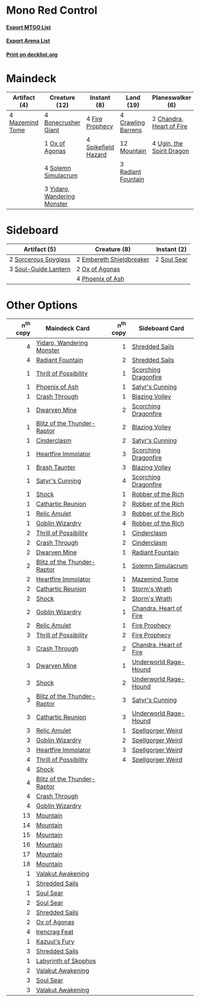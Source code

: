 # Mono Red Control

#### [Export MTGO List](../collection/Mono%20Red%20Control/Mono%20Red%20Control.txt)
#### [Export Arena List](../collection/Mono%20Red%20Control/Mono%20Red%20Control_arena.txt)
#### [Print on decklist.org](http://decklist.org/?deckmain=4%09Bonecrusher%20Giant%0A2%09Chandra,%20Heart%20of%20Fire%0A4%09Crawling%20Barrens%0A4%09Fire%20Prophecy%0A3%09Irencrag%20Feat%0A4%09Mazemind%20Tome%0A12%09Mountain%0A1%09Ox%20of%20Agonas%0A3%09Radiant%20Fountain%0A4%09Shatterskull%20Smashing%0A4%09Solemn%20Simulacrum%0A4%09Spikefield%20Hazard%0A4%09Storm's%20Wrath%0A4%09Ugin,%20the%20Spirit%20Dragon%0A3%09Yidaro,%20Wandering%20Monster&deckside=2%09Embereth%20Shieldbreaker%0A2%09Ox%20of%20Agonas%0A4%09Phoenix%20of%20Ash%0A2%09Sorcerous%20Spyglass%0A2%09Soul%20Sear%0A3%09Soul-Guide%20Lantern)
# Maindeck

|                                       Artifact (4)                                       |                                            Creature (12)                                             |                                         Instant (8)                                          |                                          Land (19)                                          |                                          Planeswalker (6)                                          |                                           Sorcery (11)                                           |
|------------------------------------------------------------------------------------------|------------------------------------------------------------------------------------------------------|----------------------------------------------------------------------------------------------|---------------------------------------------------------------------------------------------|----------------------------------------------------------------------------------------------------|--------------------------------------------------------------------------------------------------|
|4 [Mazemind Tome](http://gatherer.wizards.com/Pages/Card/Details.aspx?multiverseid=485555)|4 [Bonecrusher Giant](http://gatherer.wizards.com/Pages/Card/Details.aspx?multiverseid=473077)        |4 [Fire Prophecy](http://gatherer.wizards.com/Pages/Card/Details.aspx?multiverseid=479636)    |4 [Crawling Barrens](http://gatherer.wizards.com/Pages/Card/Details.aspx?multiverseid=491917)|2 [Chandra, Heart of Fire](http://gatherer.wizards.com/Pages/Card/Details.aspx?multiverseid=485458) |3 [Irencrag Feat](http://gatherer.wizards.com/Pages/Card/Details.aspx?multiverseid=473089)        |
|                                                                                          |1 [Ox of Agonas](http://gatherer.wizards.com/Pages/Card/Details.aspx?multiverseid=476398)             |4 [Spikefield Hazard](http://gatherer.wizards.com/Pages/Card/Details.aspx?multiverseid=491809)|12 [Mountain](http://gatherer.wizards.com/Pages/Card/Details.aspx?multiverseid=439859)       |4 [Ugin, the Spirit Dragon](http://gatherer.wizards.com/Pages/Card/Details.aspx?multiverseid=391948)|4 [Shatterskull Smashing](http://gatherer.wizards.com/Pages/Card/Details.aspx?multiverseid=491802)|
|                                                                                          |4 [Solemn Simulacrum](http://gatherer.wizards.com/Pages/Card/Details.aspx?multiverseid=389682)        |                                                                                              |3 [Radiant Fountain](http://gatherer.wizards.com/Pages/Card/Details.aspx?multiverseid=438810)|                                                                                                    |4 [Storm's Wrath](http://gatherer.wizards.com/Pages/Card/Details.aspx?multiverseid=476408)        |
|                                                                                          |3 [Yidaro, Wandering Monster](http://gatherer.wizards.com/Pages/Card/Details.aspx?multiverseid=479661)|                                                                                              |                                                                                             |                                                                                                    |                                                                                                  |


# Sideboard

|                                         Artifact (5)                                          |                                           Creature (8)                                            |                                     Instant (2)                                      |
|-----------------------------------------------------------------------------------------------|---------------------------------------------------------------------------------------------------|--------------------------------------------------------------------------------------|
|2 [Sorcerous Spyglass](http://gatherer.wizards.com/Pages/Card/Details.aspx?multiverseid=435407)|2 [Embereth Shieldbreaker](http://gatherer.wizards.com/Pages/Card/Details.aspx?multiverseid=473084)|2 [Soul Sear](http://gatherer.wizards.com/Pages/Card/Details.aspx?multiverseid=485483)|
|3 [Soul-Guide Lantern](http://gatherer.wizards.com/Pages/Card/Details.aspx?multiverseid=476488)|2 [Ox of Agonas](http://gatherer.wizards.com/Pages/Card/Details.aspx?multiverseid=476398)          |                                                                                      |
|                                                                                               |4 [Phoenix of Ash](http://gatherer.wizards.com/Pages/Card/Details.aspx?multiverseid=476399)        |                                                                                      |


# Other Options

|*n*<sup>th</sup> copy|                                            Maindeck Card                                             |*n*<sup>th</sup> copy|                                         Sideboard Card                                          |
|--------------------:|------------------------------------------------------------------------------------------------------|--------------------:|-------------------------------------------------------------------------------------------------|
|                    4|[Yidaro, Wandering Monster](http://gatherer.wizards.com/Pages/Card/Details.aspx?multiverseid=479661)  |                    1|[Shredded Sails](http://gatherer.wizards.com/Pages/Card/Details.aspx?multiverseid=479656)        |
|                    4|[Radiant Fountain](http://gatherer.wizards.com/Pages/Card/Details.aspx?multiverseid=438810)           |                    2|[Shredded Sails](http://gatherer.wizards.com/Pages/Card/Details.aspx?multiverseid=479656)        |
|                    1|[Thrill of Possibility](http://gatherer.wizards.com/Pages/Card/Details.aspx?multiverseid=473108)      |                    1|[Scorching Dragonfire](http://gatherer.wizards.com/Pages/Card/Details.aspx?multiverseid=473101)  |
|                    1|[Phoenix of Ash](http://gatherer.wizards.com/Pages/Card/Details.aspx?multiverseid=476399)             |                    1|[Satyr's Cunning](http://gatherer.wizards.com/Pages/Card/Details.aspx?multiverseid=476403)       |
|                    1|[Crash Through](http://gatherer.wizards.com/Pages/Card/Details.aspx?multiverseid=430777)              |                    1|[Blazing Volley](http://gatherer.wizards.com/Pages/Card/Details.aspx?multiverseid=426821)        |
|                    1|[Dwarven Mine](http://gatherer.wizards.com/Pages/Card/Details.aspx?multiverseid=473205)               |                    2|[Scorching Dragonfire](http://gatherer.wizards.com/Pages/Card/Details.aspx?multiverseid=473101)  |
|                    1|[Blitz of the Thunder-Raptor](http://gatherer.wizards.com/Pages/Card/Details.aspx?multiverseid=479629)|                    2|[Blazing Volley](http://gatherer.wizards.com/Pages/Card/Details.aspx?multiverseid=426821)        |
|                    1|[Cinderclasm](http://gatherer.wizards.com/Pages/Card/Details.aspx?multiverseid=491776)                |                    2|[Satyr's Cunning](http://gatherer.wizards.com/Pages/Card/Details.aspx?multiverseid=476403)       |
|                    1|[Heartfire Immolator](http://gatherer.wizards.com/Pages/Card/Details.aspx?multiverseid=485473)        |                    3|[Scorching Dragonfire](http://gatherer.wizards.com/Pages/Card/Details.aspx?multiverseid=473101)  |
|                    1|[Brash Taunter](http://gatherer.wizards.com/Pages/Card/Details.aspx?multiverseid=485456)              |                    3|[Blazing Volley](http://gatherer.wizards.com/Pages/Card/Details.aspx?multiverseid=426821)        |
|                    1|[Satyr's Cunning](http://gatherer.wizards.com/Pages/Card/Details.aspx?multiverseid=476403)            |                    4|[Scorching Dragonfire](http://gatherer.wizards.com/Pages/Card/Details.aspx?multiverseid=473101)  |
|                    1|[Shock](http://gatherer.wizards.com/Pages/Card/Details.aspx?multiverseid=129732)                      |                    1|[Robber of the Rich](http://gatherer.wizards.com/Pages/Card/Details.aspx?multiverseid=473100)    |
|                    1|[Cathartic Reunion](http://gatherer.wizards.com/Pages/Card/Details.aspx?multiverseid=417682)          |                    2|[Robber of the Rich](http://gatherer.wizards.com/Pages/Card/Details.aspx?multiverseid=473100)    |
|                    1|[Relic Amulet](http://gatherer.wizards.com/Pages/Card/Details.aspx?multiverseid=491898)               |                    3|[Robber of the Rich](http://gatherer.wizards.com/Pages/Card/Details.aspx?multiverseid=473100)    |
|                    1|[Goblin Wizardry](http://gatherer.wizards.com/Pages/Card/Details.aspx?multiverseid=485471)            |                    4|[Robber of the Rich](http://gatherer.wizards.com/Pages/Card/Details.aspx?multiverseid=473100)    |
|                    2|[Thrill of Possibility](http://gatherer.wizards.com/Pages/Card/Details.aspx?multiverseid=473108)      |                    1|[Cinderclasm](http://gatherer.wizards.com/Pages/Card/Details.aspx?multiverseid=491776)           |
|                    2|[Crash Through](http://gatherer.wizards.com/Pages/Card/Details.aspx?multiverseid=430777)              |                    2|[Cinderclasm](http://gatherer.wizards.com/Pages/Card/Details.aspx?multiverseid=491776)           |
|                    2|[Dwarven Mine](http://gatherer.wizards.com/Pages/Card/Details.aspx?multiverseid=473205)               |                    1|[Radiant Fountain](http://gatherer.wizards.com/Pages/Card/Details.aspx?multiverseid=438810)      |
|                    2|[Blitz of the Thunder-Raptor](http://gatherer.wizards.com/Pages/Card/Details.aspx?multiverseid=479629)|                    1|[Solemn Simulacrum](http://gatherer.wizards.com/Pages/Card/Details.aspx?multiverseid=389682)     |
|                    2|[Heartfire Immolator](http://gatherer.wizards.com/Pages/Card/Details.aspx?multiverseid=485473)        |                    1|[Mazemind Tome](http://gatherer.wizards.com/Pages/Card/Details.aspx?multiverseid=485555)         |
|                    2|[Cathartic Reunion](http://gatherer.wizards.com/Pages/Card/Details.aspx?multiverseid=417682)          |                    1|[Storm's Wrath](http://gatherer.wizards.com/Pages/Card/Details.aspx?multiverseid=476408)         |
|                    2|[Shock](http://gatherer.wizards.com/Pages/Card/Details.aspx?multiverseid=129732)                      |                    2|[Storm's Wrath](http://gatherer.wizards.com/Pages/Card/Details.aspx?multiverseid=476408)         |
|                    2|[Goblin Wizardry](http://gatherer.wizards.com/Pages/Card/Details.aspx?multiverseid=485471)            |                    1|[Chandra, Heart of Fire](http://gatherer.wizards.com/Pages/Card/Details.aspx?multiverseid=485458)|
|                    2|[Relic Amulet](http://gatherer.wizards.com/Pages/Card/Details.aspx?multiverseid=491898)               |                    1|[Fire Prophecy](http://gatherer.wizards.com/Pages/Card/Details.aspx?multiverseid=479636)         |
|                    3|[Thrill of Possibility](http://gatherer.wizards.com/Pages/Card/Details.aspx?multiverseid=473108)      |                    2|[Fire Prophecy](http://gatherer.wizards.com/Pages/Card/Details.aspx?multiverseid=479636)         |
|                    3|[Crash Through](http://gatherer.wizards.com/Pages/Card/Details.aspx?multiverseid=430777)              |                    2|[Chandra, Heart of Fire](http://gatherer.wizards.com/Pages/Card/Details.aspx?multiverseid=485458)|
|                    3|[Dwarven Mine](http://gatherer.wizards.com/Pages/Card/Details.aspx?multiverseid=473205)               |                    1|[Underworld Rage-Hound](http://gatherer.wizards.com/Pages/Card/Details.aspx?multiverseid=476414) |
|                    3|[Shock](http://gatherer.wizards.com/Pages/Card/Details.aspx?multiverseid=129732)                      |                    2|[Underworld Rage-Hound](http://gatherer.wizards.com/Pages/Card/Details.aspx?multiverseid=476414) |
|                    3|[Blitz of the Thunder-Raptor](http://gatherer.wizards.com/Pages/Card/Details.aspx?multiverseid=479629)|                    3|[Satyr's Cunning](http://gatherer.wizards.com/Pages/Card/Details.aspx?multiverseid=476403)       |
|                    3|[Cathartic Reunion](http://gatherer.wizards.com/Pages/Card/Details.aspx?multiverseid=417682)          |                    3|[Underworld Rage-Hound](http://gatherer.wizards.com/Pages/Card/Details.aspx?multiverseid=476414) |
|                    3|[Relic Amulet](http://gatherer.wizards.com/Pages/Card/Details.aspx?multiverseid=491898)               |                    1|[Spellgorger Weird](http://gatherer.wizards.com/Pages/Card/Details.aspx?multiverseid=461072)     |
|                    3|[Goblin Wizardry](http://gatherer.wizards.com/Pages/Card/Details.aspx?multiverseid=485471)            |                    2|[Spellgorger Weird](http://gatherer.wizards.com/Pages/Card/Details.aspx?multiverseid=461072)     |
|                    3|[Heartfire Immolator](http://gatherer.wizards.com/Pages/Card/Details.aspx?multiverseid=485473)        |                    3|[Spellgorger Weird](http://gatherer.wizards.com/Pages/Card/Details.aspx?multiverseid=461072)     |
|                    4|[Thrill of Possibility](http://gatherer.wizards.com/Pages/Card/Details.aspx?multiverseid=473108)      |                    4|[Spellgorger Weird](http://gatherer.wizards.com/Pages/Card/Details.aspx?multiverseid=461072)     |
|                    4|[Shock](http://gatherer.wizards.com/Pages/Card/Details.aspx?multiverseid=129732)                      |                     |                                                                                                 |
|                    4|[Blitz of the Thunder-Raptor](http://gatherer.wizards.com/Pages/Card/Details.aspx?multiverseid=479629)|                     |                                                                                                 |
|                    4|[Crash Through](http://gatherer.wizards.com/Pages/Card/Details.aspx?multiverseid=430777)              |                     |                                                                                                 |
|                    4|[Goblin Wizardry](http://gatherer.wizards.com/Pages/Card/Details.aspx?multiverseid=485471)            |                     |                                                                                                 |
|                   13|[Mountain](http://gatherer.wizards.com/Pages/Card/Details.aspx?multiverseid=439859)                   |                     |                                                                                                 |
|                   14|[Mountain](http://gatherer.wizards.com/Pages/Card/Details.aspx?multiverseid=439859)                   |                     |                                                                                                 |
|                   15|[Mountain](http://gatherer.wizards.com/Pages/Card/Details.aspx?multiverseid=439859)                   |                     |                                                                                                 |
|                   16|[Mountain](http://gatherer.wizards.com/Pages/Card/Details.aspx?multiverseid=439859)                   |                     |                                                                                                 |
|                   17|[Mountain](http://gatherer.wizards.com/Pages/Card/Details.aspx?multiverseid=439859)                   |                     |                                                                                                 |
|                   18|[Mountain](http://gatherer.wizards.com/Pages/Card/Details.aspx?multiverseid=439859)                   |                     |                                                                                                 |
|                    1|[Valakut Awakening](http://gatherer.wizards.com/Pages/Card/Details.aspx?multiverseid=491818)          |                     |                                                                                                 |
|                    1|[Shredded Sails](http://gatherer.wizards.com/Pages/Card/Details.aspx?multiverseid=479656)             |                     |                                                                                                 |
|                    1|[Soul Sear](http://gatherer.wizards.com/Pages/Card/Details.aspx?multiverseid=485483)                  |                     |                                                                                                 |
|                    2|[Soul Sear](http://gatherer.wizards.com/Pages/Card/Details.aspx?multiverseid=485483)                  |                     |                                                                                                 |
|                    2|[Shredded Sails](http://gatherer.wizards.com/Pages/Card/Details.aspx?multiverseid=479656)             |                     |                                                                                                 |
|                    2|[Ox of Agonas](http://gatherer.wizards.com/Pages/Card/Details.aspx?multiverseid=476398)               |                     |                                                                                                 |
|                    4|[Irencrag Feat](http://gatherer.wizards.com/Pages/Card/Details.aspx?multiverseid=473089)              |                     |                                                                                                 |
|                    1|[Kazuul's Fury](http://gatherer.wizards.com/Pages/Card/Details.aspx?multiverseid=491786)              |                     |                                                                                                 |
|                    3|[Shredded Sails](http://gatherer.wizards.com/Pages/Card/Details.aspx?multiverseid=479656)             |                     |                                                                                                 |
|                    1|[Labyrinth of Skophos](http://gatherer.wizards.com/Pages/Card/Details.aspx?multiverseid=476494)       |                     |                                                                                                 |
|                    2|[Valakut Awakening](http://gatherer.wizards.com/Pages/Card/Details.aspx?multiverseid=491818)          |                     |                                                                                                 |
|                    3|[Soul Sear](http://gatherer.wizards.com/Pages/Card/Details.aspx?multiverseid=485483)                  |                     |                                                                                                 |
|                    3|[Valakut Awakening](http://gatherer.wizards.com/Pages/Card/Details.aspx?multiverseid=491818)          |                     |                                                                                                 |

